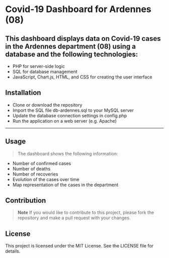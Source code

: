# Covid-19 Dashboard for Ardennes (08)
## This dashboard displays data on Covid-19 cases in the Ardennes department (08) using a database and the following technologies:

- PHP for server-side logic
- SQL for database management
- JavaScript, Chart.js, HTML, and CSS for creating the user interface
## Installation
- Clone or download the repository
- Import the SQL file db-ardennes.sql to your MySQL server
- Update the database connection settings in config.php
- Run the application on a web server (e.g. Apache)
---
## Usage
> The dashboard shows the following information:
- Number of confirmed cases
- Number of deaths
- Number of recoveries
- Evolution of the cases over time
- Map representation of the cases in the department
## Contribution
> **Note** If you would like to contribute to this project, please fork the repository and make a pull request with your changes.

## License
This project is licensed under the MIT License. See the LICENSE file for details.
